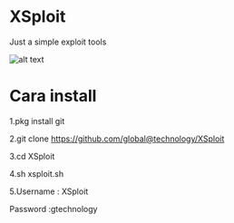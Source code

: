 # XSploit
Just a simple exploit tools

![alt text](https://github.com/global@technology/XSploit/blob/master/.image/Screenshot_2019-01-03-10-52-49-535_com.termux.png)

# Cara install

1.pkg install git

2.git clone https://github.com/global@technology/XSploit

3.cd XSploit

4.sh xsploit.sh

5.Username : XSploit

 Password :gtechnology

